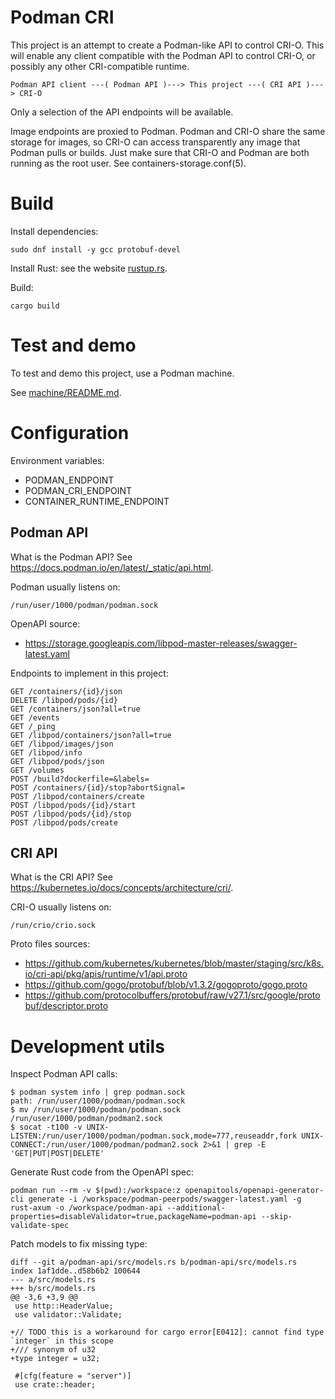 # Podman CRI

This project is an attempt to create a Podman-like API to control CRI-O.
This will enable any client compatible with the Podman API to control CRI-O, or possibly any other CRI-compatible runtime.

```
Podman API client ---( Podman API )---> This project ---( CRI API )---> CRI-O
```

Only a selection of the API endpoints will be available.

Image endpoints are proxied to Podman.
Podman and CRI-O share the same storage for images,
so CRI-O can access transparently any image that Podman pulls or builds.
Just make sure that CRI-O and Podman are both running as the root user.
See containers-storage.conf(5).

# Build

Install dependencies:
```
sudo dnf install -y gcc protobuf-devel
```

Install Rust: see the website [rustup.rs](https://rustup.rs/).

Build:
```
cargo build
```


# Test and demo

To test and demo this project, use a Podman machine.

See [machine/README.md](machine/README.md).


# Configuration

Environment variables:
- PODMAN_ENDPOINT
- PODMAN_CRI_ENDPOINT
- CONTAINER_RUNTIME_ENDPOINT


## Podman API

What is the Podman API? See https://docs.podman.io/en/latest/_static/api.html.

Podman usually listens on:
```
/run/user/1000/podman/podman.sock
```

OpenAPI source:
- https://storage.googleapis.com/libpod-master-releases/swagger-latest.yaml

Endpoints to implement in this project:
```
GET /containers/{id}/json
DELETE /libpod/pods/{id}
GET /containers/json?all=true
GET /events
GET /_ping
GET /libpod/containers/json?all=true
GET /libpod/images/json
GET /libpod/info
GET /libpod/pods/json
GET /volumes
POST /build?dockerfile=&labels=
POST /containers/{id}/stop?abortSignal=
POST /libpod/containers/create
POST /libpod/pods/{id}/start
POST /libpod/pods/{id}/stop
POST /libpod/pods/create
```

## CRI API

What is the CRI API? See https://kubernetes.io/docs/concepts/architecture/cri/.

CRI-O usually listens on:
```
/run/crio/crio.sock
```

Proto files sources:
- https://github.com/kubernetes/kubernetes/blob/master/staging/src/k8s.io/cri-api/pkg/apis/runtime/v1/api.proto
- https://github.com/gogo/protobuf/blob/v1.3.2/gogoproto/gogo.proto
- https://github.com/protocolbuffers/protobuf/raw/v27.1/src/google/protobuf/descriptor.proto


# Development utils

Inspect Podman API calls:
```command
$ podman system info | grep podman.sock
path: /run/user/1000/podman/podman.sock
$ mv /run/user/1000/podman/podman.sock /run/user/1000/podman/podman2.sock
$ socat -t100 -v UNIX-LISTEN:/run/user/1000/podman/podman.sock,mode=777,reuseaddr,fork UNIX-CONNECT:/run/user/1000/podman/podman2.sock 2>&1 | grep -E 'GET|PUT|POST|DELETE'
```

Generate Rust code from the OpenAPI spec:
```
podman run --rm -v $(pwd):/workspace:z openapitools/openapi-generator-cli generate -i /workspace/podman-peerpods/swagger-latest.yaml -g rust-axum -o /workspace/podman-api --additional-properties=disableValidator=true,packageName=podman-api --skip-validate-spec
```

Patch models to fix missing type:
```
diff --git a/podman-api/src/models.rs b/podman-api/src/models.rs
index 1af1dde..d58b6b2 100644
--- a/src/models.rs
+++ b/src/models.rs
@@ -3,6 +3,9 @@
 use http::HeaderValue;
 use validator::Validate;

+// TODO this is a workaround for cargo error[E0412]: cannot find type `integer` in this scope
+/// synonym of u32
+type integer = u32;

 #[cfg(feature = "server")]
 use crate::header;
```
